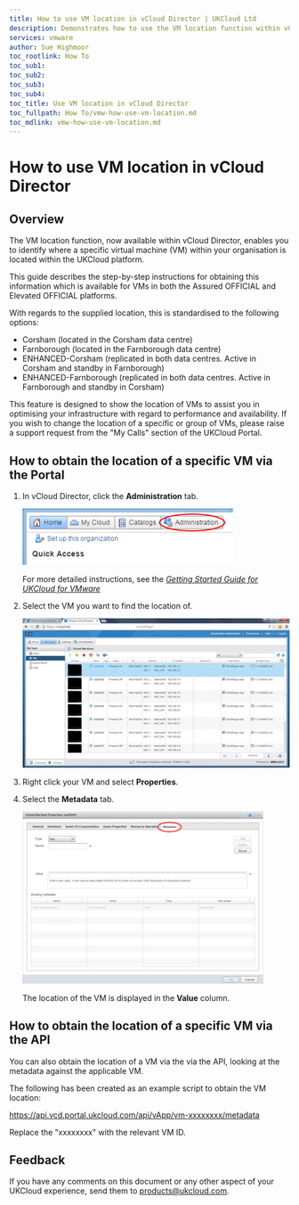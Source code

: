 ```yaml
---
title: How to use VM location in vCloud Director | UKCloud Ltd
description: Demonstrates how to use the VM location function within vCloud Director to show the logical location of a specific virtual machine in your organisation
services: vmware
author: Sue Highmoor
toc_rootlink: How To
toc_sub1: 
toc_sub2:
toc_sub3:
toc_sub4:
toc_title: Use VM location in vCloud Director
toc_fullpath: How To/vmw-how-use-vm-location.md
toc_mdlink: vmw-how-use-vm-location.md
---
```


# How to use VM location in vCloud Director

## Overview

The VM location function, now available within vCloud Director, enables you to identify where a specific virtual machine (VM) within your organisation is located within the UKCloud platform.

This guide describes the step-by-step instructions for obtaining this information which is available for VMs in both the Assured OFFICIAL and Elevated OFFICIAL platforms.

With regards to the supplied location, this is standardised to the following options:

- Corsham (located in the Corsham data centre)
- Farnborough (located in the Farnborough data centre)
- ENHANCED-Corsham (replicated in both data centres. Active in Corsham and standby in Farnborough)
- ENHANCED-Farnborough (replicated in both data centres. Active in Farnborough and standby in Corsham)

This feature is designed to show the location of VMs to assist you in optimising your infrastructure with regard to performance and availability. If you wish to change the location of a specific or group
of VMs, please raise a support request from the "My Calls" section of the UKCloud Portal.

## How to obtain the location of a specific VM via the Portal

<!-- ### Using the HTML5 tenant portal in vCloud Director 9.1

1. Login to the UKCloud Portal.

    For more detailed steps, see the [*Getting Started Guide for the UKCloud Portal*](../portal/ptl-gs.md).

2. If necessary, switch to the appropriate account.

3. In the Portal navigation panel expand **VMware Cloud** then select your compute service.

    ![Compute services menu option](images/vmw-portal-mnu-compute-services.png)

4. On the **vCloud Director** tab, enter your UKCloud Portal password and then click **Confirm**.

    ![vCloud Director](images/conver-image-2.png)

5. Select the **VDC** your VM is in and select **Virtual Machines**.

    ![Virtual Machines menu option](images/vmw-vcd-tp-vms.png)

    You can change the view from cards or list. If you need to search for the VM, click on the filter icon and enter the name of the VM.

    ![Filter virtual machines](images/vmw-vcd-tp-vms-filter.png)

6. Click the VM **Name** to view details about location.

7. Expand the **Advanced** section of VM properties to see *Metadata* information at the bottom.

    ![VM properties -- Metadata](images/vmw-vcd-tp-vm-metadata.png)

    The location of the VM is displayed in the **Value** column.

### Using the Flex-based UI in vCloud Director 8.20 -->

1. In vCloud Director, click the **Administration** tab.

    ![Administration tab in vCloud Director](images/vmw-vcd-tab-admin.png)

    For more detailed instructions, see the [*Getting Started Guide for UKCloud for VMware*](vmw-gs.md)

2. Select the VM you want to find the location of.

    ![List of virtual machines](images/vmw-vcd-vms.png)

3. Right click your VM and select **Properties**.

4. Select the **Metadata** tab.

    ![Metadata tab in VM Properties dialog box](images/vmw-vcd-tab-vm-metatdata.png)

    The location of the VM is displayed in the **Value** column.

## How to obtain the location of a specific VM via the API

You can also obtain the location of a VM via the via the API, looking at the metadata against the applicable VM.

The following has been created as an example script to obtain the VM location:

https://api.vcd.portal.ukcloud.com/api/vApp/vm-xxxxxxxx/metadata

Replace the "xxxxxxxx" with the relevant VM ID.

## Feedback

If you have any comments on this document or any other aspect of your UKCloud experience, send them to <products@ukcloud.com>.